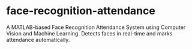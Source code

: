 # face-recognition-attendance
A MATLAB-based Face Recognition Attendance System using Computer Vision and Machine Learning. Detects faces in real-time and marks attendance automatically.
